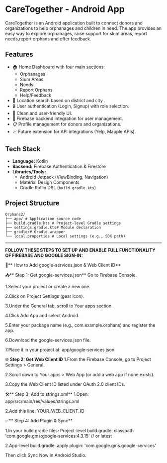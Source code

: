 # CareTogether - Android App

CareTogether is an Android application built to connect donors and organizations to help orphanages and children in need. The app provides an easy way to explore orphanages, raise support for slum areas, report needs,report orphans and offer feedback.

## Features

- 🏠 Home Dashboard with four main sections:
  - Orphanages
  - Slum Areas
  - Needs
  - Report Orphans
  - Help/Feedback
- 📍 Location search based on district and city .
- 🔒 User authentication (Login, Signup) with role selection.
- 🎨 Clean and user-friendly UI.
- 📱 Firebase backend integration for user management.
- 📋 Profile management for donors and organizations.
- 📈 Future extension for API integrations (Yelp, Mapple APIs).

## Tech Stack

- **Language:** Kotlin
- **Backend:** Firebase Authentication & Firestore
- **Libraries/Tools:**
  - Android Jetpack (ViewBinding, Navigation)
  - Material Design Components
  - Gradle Kotlin DSL (`build.gradle.kts`)

## Project Structure
```
Orphans2/
├── app/ # Application source code 
├── build.gradle.kts # Project-level Gradle settings 
├── settings.gradle.kts# Module declaration 
├── gradle/# Gradle wrapper 
└── local.properties # Local settings (e.g., SDK path)
```
-----------------------------------------------------------------------------------------------------------------------------------------------
**FOLLOW THESE STEPS TO SET UP AND ENABLE FULL FUNCTIONALITY OF FIREBASE AND GOOGLE SIGN-IN:**

🔧** How to Add google-services.json & Web Client ID**

📥** Step 1: Get google-services.json**
Go to Firebase Console.

1.Select your project or create a new one.

2.Click on Project Settings (gear icon).

3.Under the General tab, scroll to Your apps section.

4.Click Add App and select Android.

5.Enter your package name (e.g., com.example.orphans) and register the app.

6.Download the google-services.json file.

7.Place it in your project at:
app/google-services.json


🌐 **Step 2: Get Web Client ID**
1.From the Firebase Console, go to Project Settings > General.

2.Scroll down to Your apps > Web App (or add a web app if none exists).

3.Copy the Web Client ID listed under OAuth 2.0 client IDs.


🛠** Step 3: Add to strings.xml**
1.Open:
app/src/main/res/values/strings.xml

2.Add this line:
<string name="default_web_client_id">YOUR_WEB_CLIENT_ID</string>

✅** Step 4: Add Plugin & Sync**

1.In your build.gradle files:
Project-level build.gradle:
classpath 'com.google.gms:google-services:4.3.15' // or latest

2.App-level build.gradle:
apply plugin: 'com.google.gms.google-services'

Then click Sync Now in Android Studio.


